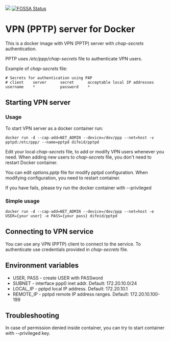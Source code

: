 [![](https://images.microbadger.com/badges/image/difeid/pptpd.svg)](https://microbadger.com/images/difeid/pptpd "Get your own image badge on microbadger.com")
[![FOSSA Status](https://app.fossa.io/api/projects/git%2Bgithub.com%2Fdifeid%2Fdocker-pptpd.svg?type=shield)](https://app.fossa.io/projects/git%2Bgithub.com%2Fdifeid%2Fdocker-pptpd?ref=badge_shield)

# VPN (PPTP) server for Docker

This is a docker image with VPN (PPTP) server with _chap-secrets_ authentication.

PPTP uses _/etc/ppp/chap-secrets_ file to authenticate VPN users.

Example of _chap-secrets_ file:

````
# Secrets for authentication using PAP
# client    server      secret      acceptable local IP addresses
username    *           password    *
````

## Starting VPN server
### Usage
To start VPN server as a docker container run:

````
docker run -d --cap-add=NET_ADMIN --device=/dev/ppp --net=host -v pptpd:/etc/ppp/ --name=pptpd difeid/pptpd
````

Edit your local _chap-secrets_ file, to add or modify VPN users whenever you need.
When adding new users to _chap-secrets_ file, you don't need to restart Docker container.

You can edit _options.pptp_ file for modify pptpd configuration.
When modifying configuration, you need to restart container.

If you have fails, please try run the docker container with --privileged

### Simple usage
````
docker run -d --cap-add=NET_ADMIN --device=/dev/ppp --net=host -e USER={your user} -e PASS={your pass} difeid/pptpd
````

## Connecting to VPN service
You can use any VPN (PPTP) client to connect to the service.
To authenticate use credentials provided in _chap-secrets_ file.

## Environment variables
* USER, PASS - create USER with PASSword
* SUBNET - interface ppp0 inet addr. Default: 172.20.10.0/24
* LOCAL_IP - pptpd local IP address. Default: 172.20.10.1
* REMOTE_IP - pptpd remote IP address ranges. Default: 172.20.10.100-199

## Troubleshooting
In case of permission denied inside container, you can try to start container with --privileged key.

